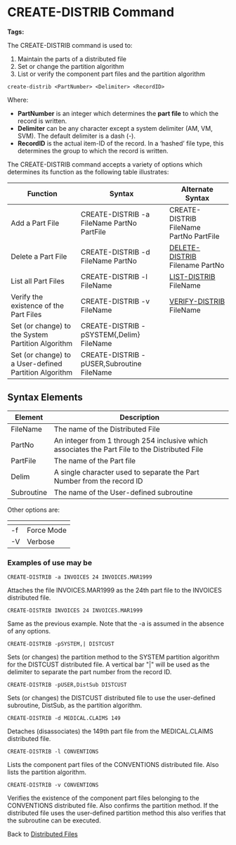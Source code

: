 # CREATE-DISTRIB Command

<PageHeader /> 

**Tags:**
<badge text='create-file distributed' vertical='middle' />
<badge text='create-file distrib' vertical='middle' />

The CREATE-DISTRIB command is used to:

1. Maintain the parts of a distributed file  
2. Set or change the partition algorithm  
3. List or verify the component part files and the partition algorithm  

```
create-distrib <PartNumber> <Delimiter> <RecordID>
```

Where:

- **PartNumber** is an integer which determines the **part file** to which the record is written.
- **Delimiter** can be any character except a system delimiter (AM, VM, SVM). The default delimiter is a dash (-).
- **RecordID** is the actual item-ID of the record. In a ‘hashed’ file type, this determines the group to which the record is written.

The CREATE-DISTRIB command accepts a variety of options which determines its function as the following table illustrates:

| Function | Syntax | Alternate Syntax |
| --- | --- | --- |
| Add a Part File | CREATE-DISTRIB -a FileName PartNo PartFile | CREATE-DISTRIB FileName PartNo PartFile |
| Delete a Part File | CREATE-DISTRIB -d FileName PartNo | [DELETE-DISTRIB](./../delete-distrib-command) Filename PartNo |
| List all Part Files | CREATE-DISTRIB -l FileName | [LIST-DISTRIB](./../list-distrib-command) FileName |
| Verify the existence of the Part Files | CREATE-DISTRIB -v FileName | [VERIFY-DISTRIB](./../verify-distrib-command) FileName |
| Set (or change) to the System Partition Algorithm | CREATE-DISTRIB -pSYSTEM{,Delim} FileName |   |
| Set (or change) to a User-defined Partition Algorithm | CREATE-DISTRIB -pUSER,Subroutine FileName |   |

## Syntax Elements

| Element | Description |
| --- | --- |
| FileName | The name of the Distributed File |
| PartNo | An integer from 1 through 254 inclusive which associates the Part File to the Distributed File |
| PartFile | The name of the Part file |
| Delim | A single character used to separate the Part Number from the record ID |
| Subroutine | The name of the User-defined subroutine |

Other options are:

| <!----> | <!----> |
| --- | --- |
| -f | Force Mode |
| -V | Verbose |

### Examples of use may be

```
CREATE-DISTRIB -a INVOICES 24 INVOICES.MAR1999
```

Attaches the file INVOICES.MAR1999 as the 24th part file to the INVOICES distributed file.

```
CREATE-DISTRIB INVOICES 24 INVOICES.MAR1999
```

Same as the previous example. Note that the -a is assumed in the absence of any options.

```
CREATE-DISTRIB -pSYSTEM,| DISTCUST
```

Sets (or changes) the partition method to the SYSTEM partition algorithm for the DISTCUST distributed file. A vertical bar "|" will be used as the delimiter to separate the part number from the record ID.

```
CREATE-DISTRIB -pUSER,DistSub DISTCUST
```

Sets (or changes) the DISTCUST distributed file to use the user-defined subroutine, DistSub, as the partition algorithm.

```
CREATE-DISTRIB -d MEDICAL.CLAIMS 149
```

Detaches (disassociates) the 149th part file from the MEDICAL.CLAIMS distributed file.

```
CREATE-DISTRIB -l CONVENTIONS
```

Lists the component part files of the CONVENTIONS distributed file. Also lists the partition algorithm.

```
CREATE-DISTRIB -v CONVENTIONS
```

Verifies the existence of the component part files belonging to the CONVENTIONS distributed file. Also confirms the partition method. If the distributed file uses the user-defined partition method this also verifies that the subroutine can be executed.

Back to [Distributed Files](./../README.md)
